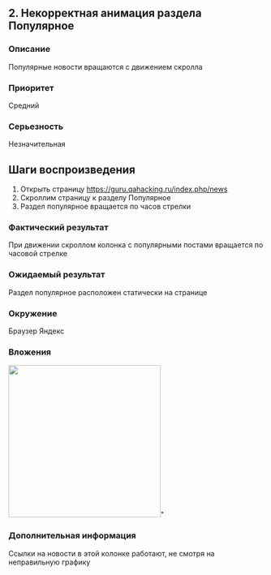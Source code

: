 ## 2. Некорректная анимация раздела Популярное 

### Описание 
Популярные новости вращаются с движением скролла 

### Приоритет 
Средний 

### Серьезность 
Незначительная 

## Шаги воспроизведения 
   1. Открыть страницу https://guru.qahacking.ru/index.php/news
   2.	Скроллим страницу к разделу Популярное
   3.	Раздел популярное вращается по часов стрелки 

### Фактический результат 
При движении скроллом колонка с популярными постами вращается по часовой стрелке  

### Ожидаемый результат
Раздел популярное расположен статически на странице   

### Окружение
Браузер Яндекс 

### Вложения
<img src="https://user-images.githubusercontent.com/link-to-your-image.png" width="300" />"

### Дополнительная информация 
Ссылки на новости в этой колонке работают, не смотря на неправильную графику 
